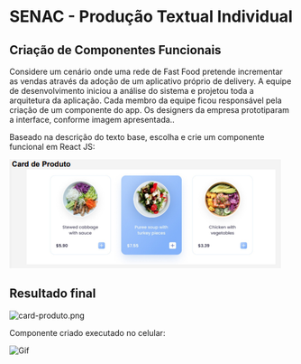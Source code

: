 # SENAC - Produção Textual Individual

## Criação de Componentes Funcionais

Considere um cenário onde uma rede de Fast Food pretende incrementar as
vendas através da adoção de um aplicativo próprio de delivery. A equipe de
desenvolvimento iniciou a análise do sistema e projetou toda a arquitetura da
aplicação. Cada membro da equipe ficou responsável pela criação de um
componente do app. Os designers da empresa prototiparam a interface, conforme
imagem apresentada..

Baseado na descrição do texto base, escolha e crie um componente funcional em
React JS:

<img src="src/assets/enunciado.png" alt="Image" height=60%>

## Resultado final

![card-produto.png](assets/card-produto.png "Imagem do componente criado. 3 cards contendo informações do lanche e a imagem do lanche ao lado.")
 
Componente criado executado no celular:

<img src="assets/Componente_criado_executado_no_celular.gif" alt="Gif" height="500">